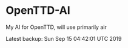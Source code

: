 # OpenTTD-AI
My AI for OpenTTD, will use primarily air

Latest backup: Sun Sep 15 04:42:01 UTC 2019
